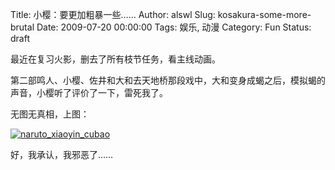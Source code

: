 Title: 小樱：要更加粗暴一些……
Author: alswl
Slug: kosakura-some-more-brutal
Date: 2009-07-20 00:00:00
Tags: 娱乐, 动漫
Category: Fun
Status: draft

最近在复习火影，删去了所有枝节任务，看主线动画。

第二部鸣人、小樱、佐井和大和去天地桥那段戏中，大和变身成蝎之后，模拟蝎的声音，小樱听了评价了一下，雷死我了。

无图无真相，上图：

[![naruto_xiaoyin_cubao](https://ohsolnxaa.qnssl.com/2009/07/snapshot20090720180858.jpg)](https://ohsolnxaa.qnssl.com/2009/07/snapshot20090720180858.jpg)

好，我承认，我邪恶了……

